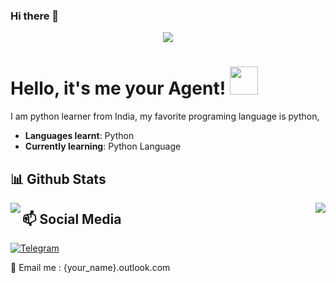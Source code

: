### Hi there 👋

<!--
**Agent8800/Agent8800** is a ✨ _special_ ✨ repository because its `README.md` (this file) appears on your GitHub profile.

Here are some ideas to get you started:

- 🔭 I’m currently working on ...
- 🌱 I’m currently learning ...
- 👯 I’m looking to collaborate on ...
- 🤔 I’m looking for help with ...
- 💬 Ask me about ...
- 📫 How to reach me: ...
- 😄 Pronouns: ...
- ⚡ Fun fact: ...
-->



<div align="center">
    <img src="https://telegra.ph/file/9f1bff450ce069b2a9bf7.jpg">
</div>

# Hello, it's me your Agent! <img src="https://raw.githubusercontent.com/MartinHeinz/MartinHeinz/master/wave.gif" width="45px">

I am python learner from India, my favorite programing language is python, 

- **Languages learnt**: Python 
- **Currently learning**: Python Language

##  📊 **Github Stats**

</div>
<img align="left" src="https://github-readme-stats.vercel.app/api?username=Agent8800&show_icons=true&hide_border=true&theme=tokyonight"><img align="right" src="https://github-readme-stats.vercel.app/api/top-langs/?username=Agent8800&theme=tokyonight&hide=batchfile">


## 📫  Social Media


[![Telegram](https://img.shields.io/badge/telegram-1b77FF.svg?style=for-the-badge&logo=telegram)](https://t.me/asta_est)

📧 Email me : {your_name}.outlook.com 
